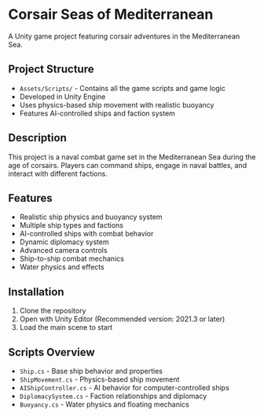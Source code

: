 # Corsair Seas of Mediterranean

A Unity game project featuring corsair adventures in the Mediterranean Sea.

## Project Structure

- `Assets/Scripts/` - Contains all the game scripts and game logic
- Developed in Unity Engine
- Uses physics-based ship movement with realistic buoyancy
- Features AI-controlled ships and faction system

## Description

This project is a naval combat game set in the Mediterranean Sea during the age of corsairs. Players can command ships, engage in naval battles, and interact with different factions.

## Features

- Realistic ship physics and buoyancy system
- Multiple ship types and factions
- AI-controlled ships with combat behavior
- Dynamic diplomacy system
- Advanced camera controls
- Ship-to-ship combat mechanics
- Water physics and effects

## Installation

1. Clone the repository
2. Open with Unity Editor (Recommended version: 2021.3 or later)
3. Load the main scene to start

## Scripts Overview

- `Ship.cs` - Base ship behavior and properties
- `ShipMovement.cs` - Physics-based ship movement
- `AIShipController.cs` - AI behavior for computer-controlled ships
- `DiplomacySystem.cs` - Faction relationships and diplomacy
- `Buoyancy.cs` - Water physics and floating mechanics